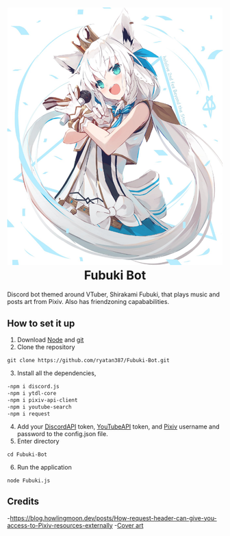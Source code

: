 <h1 align="center">
  <br>
  <a href="https://github.com/ryatan387/Fubuki-Bot.git"><img src="./coverart.jpg"></a>
  <br>
  Fubuki Bot
  <br>
</h1>



Discord bot themed around VTuber, Shirakami Fubuki, that plays music and posts art from Pixiv. Also has friendzoning capababilities. 

## How to set it up 
1) Download [Node](https://nodejs.org/en/) and [git](https://git-scm.com/downloads)
2) Clone the repository
```
git clone https://github.com/ryatan387/Fubuki-Bot.git
```
3) Install all the dependencies,
```
-npm i discord.js
-npm i ytdl-core
-npm i pixiv-api-client
-npm i youtube-search
-npm i request
```
4) Add your [DiscordAPI](https://discordapp.com/developers/applications/) token, [YouTubeAPI](https://developers.google.com/youtube/registering_an_application) token, and [Pixiv](https://www.pixiv.net/en/) username and password to the config.json file.
5) Enter directory
```
cd Fubuki-Bot
```
6) Run the application
```
node Fubuki.js
```

## Credits
-https://blog.howlingmoon.dev/posts/How-request-header-can-give-you-access-to-Pixiv-resources-externally
-[Cover art](https://twitter.com/lemon_mito/status/1341222583774035969/photo/1)
